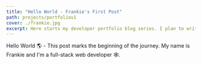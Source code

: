 ```yaml
---
title: "Hello World - Frankie's First Post"
path: projects/portfoliov1
cover: ./frankie.jpg
excerpt: Here starts my developer portfolio blog series. I plan to write about different technologies I have/will encounter throughout my journey, struggles in learning, memes, and everything in between.
---
```


Hello World 🌎 - This post marks the beginning of the journey. My name is Frankie and I'm a full-stack web developer 🕸️.
